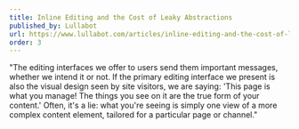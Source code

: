 ```yaml
---
title: Inline Editing and the Cost of Leaky Abstractions
published_by: Lullabot
url: https://www.lullabot.com/articles/inline-editing-and-the-cost-of-leaky-abstractions
order: 3
---
```

"The editing interfaces we offer to users send them important messages, whether we intend it or not. If the primary editing interface we present is also the visual design seen by site visitors, we are saying: 'This page is what you manage! The things you see on it are the true form of your content.' Often, it's a lie: what you're seeing is simply one view of a more complex content element, tailored for a particular page or channel."